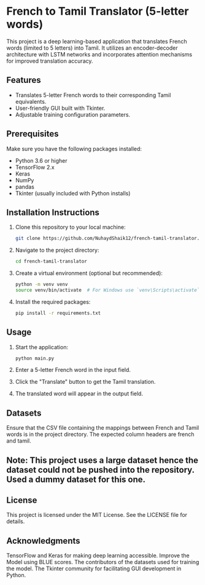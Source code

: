 # French to Tamil Translator (5-letter words)

This project is a deep learning-based application that translates French words (limited to 5 letters) into Tamil. It utilizes an encoder-decoder architecture with LSTM networks and incorporates attention mechanisms for improved translation accuracy.

## Features
- Translates 5-letter French words to their corresponding Tamil equivalents.
- User-friendly GUI built with Tkinter.
- Adjustable training configuration parameters.

## Prerequisites

Make sure you have the following packages installed:

- Python 3.6 or higher
- TensorFlow 2.x
- Keras
- NumPy
- pandas
- Tkinter (usually included with Python installs)

## Installation Instructions

1. Clone this repository to your local machine:
   ```bash
   git clone https://github.com/NuhaydShaik12/french-tamil-translator.git

2. Navigate to the project directory:

   ```bash
   cd french-tamil-translator

3. Create a virtual environment (optional but recommended):

   ```bash
   python -m venv venv
   source venv/bin/activate  # For Windows use `venv\Scripts\activate`

4. Install the required packages:

   ```bash
   pip install -r requirements.txt

## Usage

1. Start the application:

   ```bash
   python main.py

2. Enter a 5-letter French word in the input field.

3. Click the "Translate" button to get the Tamil translation.

4. The translated word will appear in the output field.

## Datasets

Ensure that the CSV file containing the mappings between French and Tamil words is in the project directory. The expected column headers are french and tamil.
## Note: This project uses a large dataset hence the dataset could not be pushed into the repository. Used a dummy dataset for this one.

## License

This project is licensed under the MIT License. See the LICENSE file for details.

## Acknowledgments
TensorFlow and Keras for making deep learning accessible.
Improve the Model using BLUE scores.
The contributors of the datasets used for training the model.
The Tkinter community for facilitating GUI development in Python.
